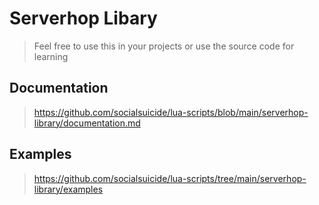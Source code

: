 # Serverhop Libary

> Feel free to use this in your projects or use the source code for learning

## Documentation
> https://github.com/socialsuicide/lua-scripts/blob/main/serverhop-library/documentation.md

## Examples
> https://github.com/socialsuicide/lua-scripts/tree/main/serverhop-library/examples
